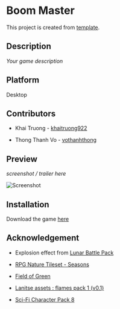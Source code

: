 # Boom Master

This project is created from [template](https://github.com/khaitruong922/unity-2d-desktop-template/).

## Description

*Your game description*

## Platform

Desktop

## Contributors

- Khai Truong - [khaitruong922](https://github.com/khaitruong922)

- Thong Thanh Vo - [vothanhthong](https://github.com/vothanhthong)

## Preview

*screenshot / trailer here*

![Screenshot](relative/path/to/screenshot.png)

## Installation

Download the game [here](https://github.com/khaitruong922/unity-2d-desktop-template/)

## Acknowledgement

- Explosion effect from [Lunar Battle Pack](https://mattwalkden.itch.io/lunar-battle-pack)

- [RPG Nature Tileset - Seasons](https://stealthix.itch.io/rpg-nature-tileset)

- [Field of Green](https://guttykreum.itch.io/field-of-green)

- [Lanitse assets : flames pack 1 (v0.1)](https://jiraton.itch.io/erana-iasana-assets-fxes-gunfire)

- [Sci-Fi Character Pack 8](https://penusbmic.itch.io/sci-fi-character-pack-8)